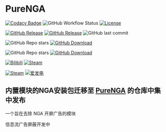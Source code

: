 # PureNGA

[![Codacy Badge](https://app.codacy.com/project/badge/Grade/de4c75db7487426285bf38f90ad94e6c)](https://www.codacy.com/gh/chr233/PureNGA/dashboard)
![GitHub Workflow Status](https://img.shields.io/github/actions/workflow/status/chr233/PureNGA/android.yml?logo=github)
[![License](https://img.shields.io/github/license/chr233/PureNGA?logo=apache)](https://github.com/chr233/PureNGA/blob/master/license)

[![GitHub Release](https://img.shields.io/github/v/release/Xposed-Modules-Repo/com.chrxw.purenga?logo=github)](https://github.com/Xposed-Modules-Repo/com.chrxw.purenga/releases)
[![GitHub Release](https://img.shields.io/github/v/release/Xposed-Modules-Repo/com.chrxw.purenga?include_prereleases&label=pre-release&logo=github)](https://github.com/Xposed-Modules-Repo/com.chrxw.purenga/releases)
![GitHub last commit](https://img.shields.io/github/last-commit/chr233/PureNGA?logo=github)

![GitHub Repo stars](https://img.shields.io/github/stars/chr233/PureNGA?logo=github)
[![GitHub Download](https://img.shields.io/github/downloads/chr233/PureNGA/total?logo=github)](https://img.shields.io/github/v/release/chr233/PureNGA)

![GitHub Repo stars](https://img.shields.io/github/stars/Xposed-Modules-Repo/com.chrxw.purenga?logo=github)
[![GitHub Download](https://img.shields.io/github/downloads/Xposed-Modules-Repo/com.chrxw.purenga/total?logo=github)](https://img.shields.io/github/v/release/Xposed-Modules-Repo/com.chrxw.purenga)

[![Bilibili](https://img.shields.io/badge/bilibili-Chr__-00A2D8.svg?logo=bilibili)](https://space.bilibili.com/5805394)
[![Steam](https://img.shields.io/badge/steam-Chr__-1B2838.svg?logo=steam)](https://steamcommunity.com/id/Chr_)

[![Steam](https://img.shields.io/badge/steam-donate-1B2838.svg?logo=steam)](https://steamcommunity.com/tradeoffer/new/?partner=221260487&token=xgqMgL-i)
[![爱发电](https://img.shields.io/badge/爱发电-chr__-ea4aaa.svg?logo=github-sponsors)](https://afdian.net/@chr233)

## 内置模块的NGA安装包迁移至 [PureNGA](https://github.com/chr233/PureNGA/releases/tag/NGA) 的仓库中集中发布



一个旨在去除 NGA 开屏广告的模块

信息流广告屏蔽开发中
